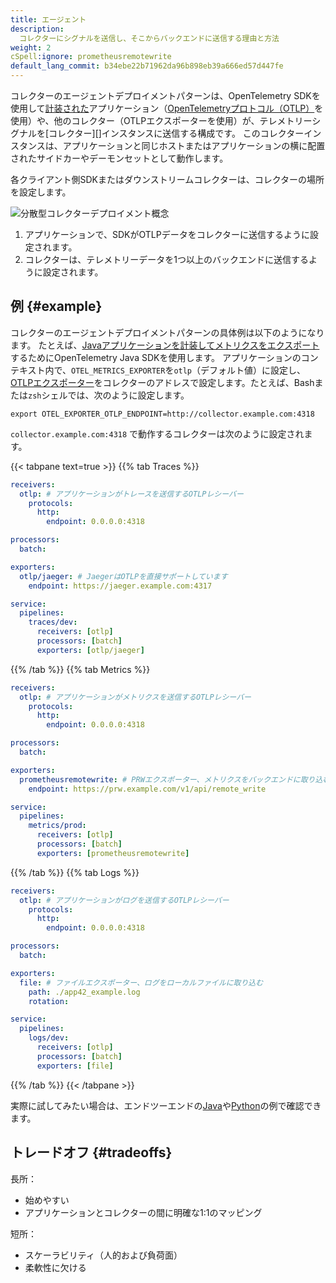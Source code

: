 ```yaml
---
title: エージェント
description:
  コレクターにシグナルを送信し、そこからバックエンドに送信する理由と方法
weight: 2
cSpell:ignore: prometheusremotewrite
default_lang_commit: b34ebe22b71962da96b898eb39a666ed57d447fe
---
```


コレクターのエージェントデプロイメントパターンは、OpenTelemetry SDKを使用して[計装された][instrumentation]アプリケーション（[OpenTelemetryプロトコル（OTLP）][otlp]を使用）や、他のコレクター（OTLPエクスポーターを使用）が、テレメトリーシグナルを[コレクター][]インスタンスに送信する構成です。
このコレクターインスタンスは、アプリケーションと同じホストまたはアプリケーションの横に配置されたサイドカーやデーモンセットとして動作します。

各クライアント側SDKまたはダウンストリームコレクターは、コレクターの場所を設定します。

![分散型コレクターデプロイメント概念](../../img/otel-agent-sdk.svg)

1. アプリケーションで、SDKがOTLPデータをコレクターに送信するように設定されます。
1. コレクターは、テレメトリーデータを1つ以上のバックエンドに送信するように設定されます。

## 例 {#example}

コレクターのエージェントデプロイメントパターンの具体例は以下のようになります。
たとえば、[Javaアプリケーションを計装してメトリクスをエクスポート][instrument-java-metrics]するためにOpenTelemetry Java SDKを使用します。
アプリケーションのコンテキスト内で、`OTEL_METRICS_EXPORTER`を`otlp`（デフォルト値）に設定し、[OTLPエクスポーター][otlp-exporter]をコレクターのアドレスで設定します。たとえば、Bashまたは`zsh`シェルでは、次のように設定します。

```shell
export OTEL_EXPORTER_OTLP_ENDPOINT=http://collector.example.com:4318
```

`collector.example.com:4318` で動作するコレクターは次のように設定されます。

{{< tabpane text=true >}} {{% tab Traces %}}

```yaml
receivers:
  otlp: # アプリケーションがトレースを送信するOTLPレシーバー
    protocols:
      http:
        endpoint: 0.0.0.0:4318

processors:
  batch:

exporters:
  otlp/jaeger: # JaegerはOTLPを直接サポートしています
    endpoint: https://jaeger.example.com:4317

service:
  pipelines:
    traces/dev:
      receivers: [otlp]
      processors: [batch]
      exporters: [otlp/jaeger]
```

{{% /tab %}} {{% tab Metrics %}}

```yaml
receivers:
  otlp: # アプリケーションがメトリクスを送信するOTLPレシーバー
    protocols:
      http:
        endpoint: 0.0.0.0:4318

processors:
  batch:

exporters:
  prometheusremotewrite: # PRWエクスポーター、メトリクスをバックエンドに取り込む
    endpoint: https://prw.example.com/v1/api/remote_write

service:
  pipelines:
    metrics/prod:
      receivers: [otlp]
      processors: [batch]
      exporters: [prometheusremotewrite]
```

{{% /tab %}} {{% tab Logs %}}

```yaml
receivers:
  otlp: # アプリケーションがログを送信するOTLPレシーバー
    protocols:
      http:
        endpoint: 0.0.0.0:4318

processors:
  batch:

exporters:
  file: # ファイルエクスポーター、ログをローカルファイルに取り込む
    path: ./app42_example.log
    rotation:

service:
  pipelines:
    logs/dev:
      receivers: [otlp]
      processors: [batch]
      exporters: [file]
```

{{% /tab %}} {{< /tabpane >}}

実際に試してみたい場合は、エンドツーエンドの[Java][java-otlp-example]や[Python][py-otlp-example]の例で確認できます。

## トレードオフ {#tradeoffs}

長所：

- 始めやすい
- アプリケーションとコレクターの間に明確な1:1のマッピング

短所：

- スケーラビリティ（人的および負荷面）
- 柔軟性に欠ける

[instrumentation]: /docs/languages/
[otlp]: /docs/specs/otel/protocol/
[collector]: /docs/collector/
[instrument-java-metrics]: /docs/languages/java/api/#meterprovider
[otlp-exporter]: /docs/specs/otel/protocol/exporter/
[java-otlp-example]:
  https://github.com/open-telemetry/opentelemetry-java-docs/tree/main/otlp
[py-otlp-example]:
  https://opentelemetry-python.readthedocs.io/en/stable/examples/metrics/instruments/README.html
